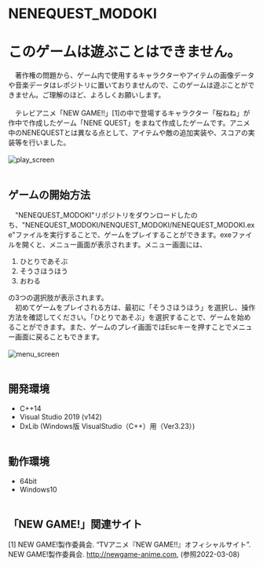 # NENEQUEST_MODOKI
# このゲームは遊ぶことはできません。
&emsp;著作権の問題から、ゲーム内で使用するキャラクターやアイテムの画像データや音楽データはレポジトリに置いておりませんので、このゲームは遊ぶことができません。ご理解のほど、よろしくお願いします。
<br><br>
&emsp;テレビアニメ「NEW GAME!!」[1]の中で登場するキャラクター「桜ねね」が作中で作成したゲーム「NENE QUEST」をまねて作成したゲームです。アニメ中のNENEQUESTとは異なる点として、アイテムや敵の追加実装や、スコアの実装等を行いました。
<br><br>
![play_screen](https://user-images.githubusercontent.com/98777246/157100279-634b0e8c-9cfe-45e0-b45f-b704462f6c80.jpg)
<br><br>


## ゲームの開始方法
&emsp;"NENEQUEST_MODOKI"リポジトリをダウンロードしたのち、"NENEQUEST_MODOKI/NENQUEST_MODOKI/NENEQUEST_MODOKI.exe"ファイルを実行することで、ゲームをプレイすることができます。exeファイルを開くと、メニュー画面が表示されます。メニュー画面には、

1. ひとりであそぶ
2. そうさほうほう
3. おわる

の3つの選択肢が表示されます。<br>
&emsp;初めてゲームをプレイされる方は、最初に「そうさほうほう」を選択し、操作方法を確認してください。「ひとりであそぶ」を選択することで、ゲームを始めることができます。また、ゲームのプレイ画面ではEscキーを押すことでメニュー画面に戻ることもできます。
<br><br>
![menu_screen](https://user-images.githubusercontent.com/98777246/157100907-1264b7bb-50a4-4032-8827-b2ba3bc07d69.jpg)
<br><br>


## 開発環境
- C++14
- Visual Studio 2019 (v142)
- DxLib (Windows版 VisualStudio（C++）用（Ver3.23）)
<br><br>

## 動作環境
- 64bit
- Windows10
<br><br>

## 「NEW GAME!」関連サイト
[1] NEW GAME!製作委員会. “TVアニメ『NEW GAME!!』オフィシャルサイト”. NEW GAME!製作委員会. http://newgame-anime.com, (参照2022-03-08)

